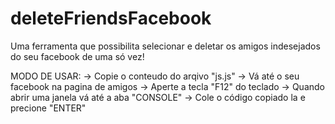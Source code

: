 # deleteFriendsFacebook
Uma ferramenta que possibilita selecionar e deletar os amigos indesejados do seu facebook de uma só vez!

MODO DE USAR:
-> Copie o conteudo do arqivo "js.js"
-> Vá até o seu facebook na pagina de amigos
-> Aperte a tecla "F12" do teclado
-> Quando abrir uma janela vá até a aba "CONSOLE"
-> Cole o código copiado la e precione "ENTER"
